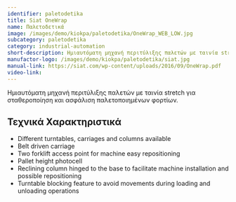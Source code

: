 ```yaml
---
identifier: paletodetika
title: Siat OneWrap
name: Παλετοδετικά
image: /images/demo/kiokpa/paletodetika/OneWrap_WEB_LOW.jpg
subcategory: paletodetika
category: industrial-automation
short-description: Ημιαυτόματη μηχανή περιτύλιξης παλετών με ταινία stretch για σταθεροποίηση και ασφάλιση παλετοποιημένων φορτίων.
manufactor-logo: /images/demo/kiokpa/paletodetika/siat.jpg
manual-link: https://siat.com/wp-content/uploads/2016/09/OneWrap.pdf
video-link: 
---
```






Ημιαυτόματη μηχανή περιτύλιξης παλετών με ταινία stretch για σταθεροποίηση και ασφάλιση παλετοποιημένων φορτίων.


Τεχνικά Χαρακτηριστικά
---

*    Different turntables, carriages and columns available
*    Belt driven carriage
*    Two forklift access point for machine easy repositioning
*    Pallet height photocell
*    Reclining column hinged to the base to facilitate machine installation and possible repositioning
*    Turntable blocking feature to avoid movements during loading and unloading operations

